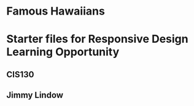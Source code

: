 # Famous Hawaiians

# Starter files for Responsive Design Learning Opportunity

## CIS130

## Jimmy Lindow